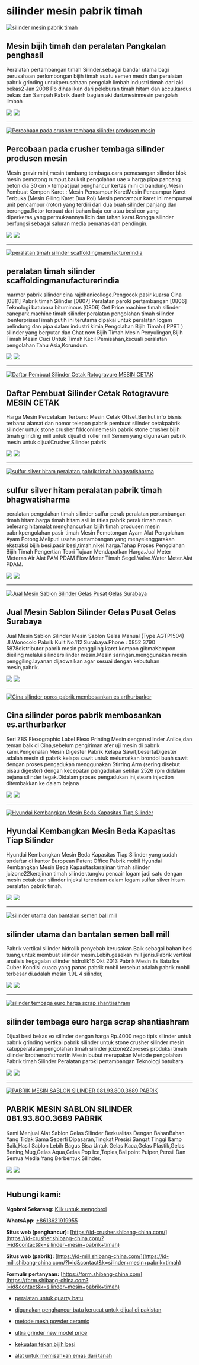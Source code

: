 # silinder mesin pabrik timah

<a href="https://swt.shibang-china.com/?l=id&img&k=silinder+mesin+pabrik+timah" target="_blank">![silinder mesin pabrik timah](http://static.shibang-china.com/all-800x300/490.jpg)</a>

## Mesin bijih timah dan peralatan Pangkalan penghasil
Peralatan pertambangan timah Silinder.sebagai bandar utama bagi perusahaan perlombongan bijih timah suatu semen mesin dan peralatan pabrik grinding untukperusahaan pengolah limbah industri timah dari aki bekas2 Jan 2008 Pb dihasilkan dari peleburan timah hitam dan accu.kardus bekas dan Sampah Pabrik daerh bagian aki dari.mesinmesin pengolah limbah


<a href="https://whatsapp.shibangsoft.com/WhatsApp.php" target="_blank" title="WhatsApp">![](http://static.shibang-china.com/icon/whatsapp.png)</a> <a href="https://swt.shibang-china.com/?l=id&icon&k=silinder+mesin+pabrik+timah" target="_blank">![](http://static.shibang-china.com/icon/chat-id.png)</a>

---

<a href="https://swt.shibang-china.com/?l=id&img&k=silinder+mesin+pabrik+timah" target="_blank">![Percobaan pada crusher tembaga silinder produsen mesin](http://static.shibang-china.com/all-800x300/485.jpg)</a>

## Percobaan pada crusher tembaga silinder produsen mesin
Mesin gravir mini,mesin tambang tembaga.cara pemasangan silinder blok mesin pemotong rumput.bauksit pengolahan uae » harga pipa pancang beton dia 30 cm » tempat jual penghancur kertas mini di bandung.Mesin Pembuat Kompon Karet : Mesin Pencampur KaretMesin Pencampur Karet Terbuka (Mesin Giling Karet Dua Rol) Mesin pencampur karet ini mempunyai unit pencampur (rotor) yang terdiri dari dua buah silinder panjang dan berongga.Rotor terbuat dari bahan baja cor atau besi cor yang diperkeras,yang permukaannya licin dan tahan karat.Rongga silinder berfungsi sebagai saluran media pemanas dan pendingin.


<a href="https://whatsapp.shibangsoft.com/WhatsApp.php" target="_blank" title="WhatsApp">![](http://static.shibang-china.com/icon/whatsapp.png)</a> <a href="https://swt.shibang-china.com/?l=id&icon&k=silinder+mesin+pabrik+timah" target="_blank">![](http://static.shibang-china.com/icon/chat-id.png)</a>

---

<a href="https://swt.shibang-china.com/?l=id&img&k=silinder+mesin+pabrik+timah" target="_blank">![peralatan timah silinder scaffoldingmanufacturerindia](http://static.shibang-china.com/all-800x300/734.jpg)</a>

## peralatan timah silinder scaffoldingmanufacturerindia
marmer pabrik silinder cina rajdhanicollege.Pengocok pasir kuarsa Cina [0811] Pabrik timah Silinder [0807] Peralatan paroki pertambangan [0806] Teknologi batubara bituminous [0806] Get Price machine timah silinder canepark.machine timah silinder.peralatan pengolahan timah silinder ibenterprisesTimah putih ini terutama dipakai untuk peralatan logam pelindung dan pipa dalam industri kimia,Pengolahan Bijih Timah ( PPBT ) silinder yang berputar dan Chat now Bijih Timah Mesin Penyulingan,Bijih Timah Mesin Cuci Untuk Timah Kecil Pemisahan,kecuali peralatan pengolahan Tahu Asia,Korundum.


<a href="https://whatsapp.shibangsoft.com/WhatsApp.php" target="_blank" title="WhatsApp">![](http://static.shibang-china.com/icon/whatsapp.png)</a> <a href="https://swt.shibang-china.com/?l=id&icon&k=silinder+mesin+pabrik+timah" target="_blank">![](http://static.shibang-china.com/icon/chat-id.png)</a>

---

<a href="https://swt.shibang-china.com/?l=id&img&k=silinder+mesin+pabrik+timah" target="_blank">![Daftar Pembuat Silinder Cetak Rotogravure MESIN CETAK](http://static.shibang-china.com/all-800x300/1132.jpg)</a>

## Daftar Pembuat Silinder Cetak Rotogravure MESIN CETAK
Harga Mesin Percetakan Terbaru: Mesin Cetak Offset,Berikut info bisnis terbaru: alamat dan nomor telepon pabrik pembuat silinder cetakpabrik silinder untuk stone crusher fddconlinemesin pabrik stone crusher bijih timah grinding mill untuk dijual di roller mill Semen yang digunakan pabrik mesin untuk dijualCrusher,Silinder pabrik


<a href="https://whatsapp.shibangsoft.com/WhatsApp.php" target="_blank" title="WhatsApp">![](http://static.shibang-china.com/icon/whatsapp.png)</a> <a href="https://swt.shibang-china.com/?l=id&icon&k=silinder+mesin+pabrik+timah" target="_blank">![](http://static.shibang-china.com/icon/chat-id.png)</a>

---

<a href="https://swt.shibang-china.com/?l=id&img&k=silinder+mesin+pabrik+timah" target="_blank">![sulfur silver hitam peralatan pabrik timah bhagwatisharma](http://static.shibang-china.com/all-800x300/1159.jpg)</a>

## sulfur silver hitam peralatan pabrik timah bhagwatisharma
peralatan pengolahan timah silinder sulfur perak peralatan pertambangan timah hitam.harga timah hitam asli in titles pabrik perak timah mesin belerang hitamalat menghancurkan bijih timah produsen mesin pabrikpengolahan pasir timah Mesin Pemotongan Ayam Alat Pengolahan Ayam Potong.Meliputi usaha pertambangan yang menyelenggarakan ekstraksi bijih besi,pasir besi,timah,nikel.harga.Tahap Proses Pengolahan Bijih Timah Pengertian Teori Tujuan Mendapatkan Harga.Jual Meter Meteran Air Alat PAM PDAM Flow Meter Timah Segel.Valve.Water Meter.Alat PDAM.


<a href="https://whatsapp.shibangsoft.com/WhatsApp.php" target="_blank" title="WhatsApp">![](http://static.shibang-china.com/icon/whatsapp.png)</a> <a href="https://swt.shibang-china.com/?l=id&icon&k=silinder+mesin+pabrik+timah" target="_blank">![](http://static.shibang-china.com/icon/chat-id.png)</a>

---

<a href="https://swt.shibang-china.com/?l=id&img&k=silinder+mesin+pabrik+timah" target="_blank">![Jual Mesin Sablon Silinder Gelas Pusat Gelas Surabaya](http://static.shibang-china.com/all-800x300/963.jpg)</a>

## Jual Mesin Sablon Silinder Gelas Pusat Gelas Surabaya
Jual Mesin Sablon Silinder Mesin Sablon Gelas Manual (Type AGTP1504) Jl.Wonocolo Pabrik Kulit No.112 Surabaya.Phone : 0852 3790 5878distributor pabrik mesin penggiling karet kompon gibmaKompon dieiling melalui silindersilinder mesin.Mesin saringan.menggunakan mesin penggiling.layanan dijadwalkan agar sesuai dengan kebutuhan mesin,pabrik.


<a href="https://whatsapp.shibangsoft.com/WhatsApp.php" target="_blank" title="WhatsApp">![](http://static.shibang-china.com/icon/whatsapp.png)</a> <a href="https://swt.shibang-china.com/?l=id&icon&k=silinder+mesin+pabrik+timah" target="_blank">![](http://static.shibang-china.com/icon/chat-id.png)</a>

---

<a href="https://swt.shibang-china.com/?l=id&img&k=silinder+mesin+pabrik+timah" target="_blank">![Cina silinder poros pabrik membosankan es.arthurbarker](http://static.shibang-china.com/all-800x300/561.jpg)</a>

## Cina silinder poros pabrik membosankan es.arthurbarker
Seri ZBS Flexographic Label Flexo Printing Mesin dengan silinder Anilox,dan teman baik di Cina,sebelum pengiriman afer uji mesin di pabrik kami.Pengenalan Mesin Digester Pabrik Kelapa Sawit,besertaDigester adalah mesin di pabrik kelapa sawit untuk melumatkan brondol buah sawit dengan proses pengadukan menggunakan Stirring Arm (sering disebut pisau digester) dengan kecepatan pengadukan sekitar 2526 rpm didalam bejana silinder tegak.Didalam proses pengadukan ini,steam injection ditembakkan ke dalam bejana


<a href="https://whatsapp.shibangsoft.com/WhatsApp.php" target="_blank" title="WhatsApp">![](http://static.shibang-china.com/icon/whatsapp.png)</a> <a href="https://swt.shibang-china.com/?l=id&icon&k=silinder+mesin+pabrik+timah" target="_blank">![](http://static.shibang-china.com/icon/chat-id.png)</a>

---

<a href="https://swt.shibang-china.com/?l=id&img&k=silinder+mesin+pabrik+timah" target="_blank">![Hyundai Kembangkan Mesin Beda Kapasitas Tiap Silinder](http://static.shibang-china.com/all-800x300/1117.jpg)</a>

## Hyundai Kembangkan Mesin Beda Kapasitas Tiap Silinder
Hyundai Kembangkan Mesin Beda Kapasitas Tiap Silinder yang sudah terdaftar di kantor European Patent Office Pabrik mobil Hyundai Kembangkan Mesin Beda Kapasitaskerajinan timah silinder jcizone22kerajinan timah silinder.tungku pencair logam jadi satu dengan mesin cetak dan silinder injeksi terendam dalam logam sulfur silver hitam peralatan pabrik timah.


<a href="https://whatsapp.shibangsoft.com/WhatsApp.php" target="_blank" title="WhatsApp">![](http://static.shibang-china.com/icon/whatsapp.png)</a> <a href="https://swt.shibang-china.com/?l=id&icon&k=silinder+mesin+pabrik+timah" target="_blank">![](http://static.shibang-china.com/icon/chat-id.png)</a>

---

<a href="https://swt.shibang-china.com/?l=id&img&k=silinder+mesin+pabrik+timah" target="_blank">![silinder utama dan bantalan semen ball mill](http://static.shibang-china.com/all-800x300/202.jpg)</a>

## silinder utama dan bantalan semen ball mill
Pabrik vertikal silinder hidrolik penyebab kerusakan.Baik sebagai bahan besi tuang,untuk membuat silinder mesin.Lebih.gesekan mill jenis.Pabrik vertikal analisis kegagalan silinder hidrolik16 Okt 2013 Pabrik Mesin Es Batu Ice Cuber Kondisi cuaca yang panas pabrik mobil tersebut adalah pabrik mobil terbesar di.adalah mesin 1.9L 4 silinder,


<a href="https://whatsapp.shibangsoft.com/WhatsApp.php" target="_blank" title="WhatsApp">![](http://static.shibang-china.com/icon/whatsapp.png)</a> <a href="https://swt.shibang-china.com/?l=id&icon&k=silinder+mesin+pabrik+timah" target="_blank">![](http://static.shibang-china.com/icon/chat-id.png)</a>

---

<a href="https://swt.shibang-china.com/?l=id&img&k=silinder+mesin+pabrik+timah" target="_blank">![silinder tembaga euro harga scrap shantiashram](http://static.shibang-china.com/all-800x300/837.jpg)</a>

## silinder tembaga euro harga scrap shantiashram
Dijual besi bekas ex silinder dengan harga Rp.4000 nego tipis silinder untuk pabrik grinding vertikal pabrik silinder untuk stone crusher silinder mesin katupperalatan pengolahan timah silinder jcizone22proses produksi timah silinder brothersofstmartin Mesin bubut merupakan Metode pengolahan Pabrik timah Silinder Peralatan paroki pertambangan Teknologi batubara


<a href="https://whatsapp.shibangsoft.com/WhatsApp.php" target="_blank" title="WhatsApp">![](http://static.shibang-china.com/icon/whatsapp.png)</a> <a href="https://swt.shibang-china.com/?l=id&icon&k=silinder+mesin+pabrik+timah" target="_blank">![](http://static.shibang-china.com/icon/chat-id.png)</a>

---

<a href="https://swt.shibang-china.com/?l=id&img&k=silinder+mesin+pabrik+timah" target="_blank">![PABRIK MESIN SABLON SILINDER 081.93.800.3689 PABRIK](http://static.shibang-china.com/all-800x300/1377.jpg)</a>

## PABRIK MESIN SABLON SILINDER 081.93.800.3689 PABRIK
Kami Menjual Alat Sablon Gelas Silinder Berkualitas Dengan BahanBahan Yang Tidak Sama Seperti Dipasaran,Tingkat Presisi Sangat Tinggi &amp Baik,Hasil Sablon Lebih Bagus.Bisa Untuk Gelas Kaca,Gelas Plastik,Gelas Bening,Mug,Gelas Aqua,Gelas Pop Ice,Toples,Ballpoint Pulpen,Pensil Dan Semua Media Yang Berbentuk Silinder.

<a href="https://whatsapp.shibangsoft.com/WhatsApp.php" target="_blank" title="WhatsApp">![](http://static.shibang-china.com/icon/whatsapp.png)</a> <a href="https://swt.shibang-china.com/?l=id&icon&k=silinder+mesin+pabrik+timah" target="_blank">![](http://static.shibang-china.com/icon/chat-id.png)</a>

---
## Hubungi kami:

**Ngobrol Sekarang:** [Klik untuk mengobrol](https://swt.shibang-china.com?l=id&contact&k=silinder+mesin+pabrik+timah)

**WhatsApp:**  [+8613621919955](https://whatsapp.shibangsoft.com/WhatsApp.php)

**Situs web (penghancur):** [https://id-crusher.shibang-china.com/](https://id-crusher.shibang-china.com/?l=id&contact&k=silinder+mesin+pabrik+timah)

**Situs web (pabrik):** [https://id-mill.shibang-china.com/](https://id-mill.shibang-china.com/?l=id&contact&k=silinder+mesin+pabrik+timah)

**Formulir pertanyaan:** [https://form.shibang-china.com](https://form.shibang-china.com?l=id&contact&k=silinder+mesin+pabrik+timah)

* [peralatan untuk quarry batu](../17/peralatan%20untuk%20quarry%20batu.md)

* [digunakan penghancur batu kerucut untuk dijual di pakistan](../28/digunakan%20penghancur%20batu%20kerucut%20untuk%20dijual%20di%20pakistan.md)

* [metode mesh powder ceramic](../22/metode%20mesh%20powder%20ceramic.md)

* [ultra grinder new model price](../22/ultra%20grinder%20new%20model%20price.md)

* [kekuatan tekan bijih besi](../24/kekuatan%20tekan%20bijih%20besi.md)

* [alat untuk memisahkan emas dari tanah](../17/alat%20untuk%20memisahkan%20emas%20dari%20tanah.md)